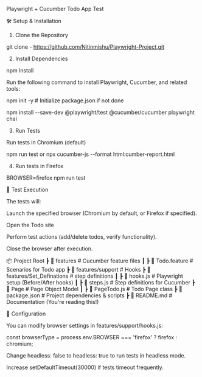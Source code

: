 Playwright + Cucumber Todo App Test

🛠 Setup & Installation

1. Clone the Repository

git clone - https://github.com/Nitinmishu/Playwright-Project.git


2. Install Dependencies

npm install

Run the following command to install Playwright, Cucumber, and related tools:

npm init -y  # Initialize package.json if not done

npm install --save-dev @playwright/test @cucumber/cucumber playwright chai


3. Run Tests

Run tests in Chromium (default)

npm run test
or 
npx cucumber-js --format html:cumber-report.html

4. Run tests in Firefox

BROWSER=firefox npm run test

🚀 Test Execution

The tests will:

Launch the specified browser (Chromium by default, or Firefox if specified).

Open the Todo site 

Perform test actions (add/delete todos, verify functionality).


Close the browser after execution.



📦 Project Root
 ┣ 📂 features                # Cucumber feature files
 ┃ ┣ 📜 Todo.feature          # Scenarios for Todo app
 ┣ 📂 features/support        # Hooks
 ┣  📂features/Set_Definations # step definitions
 ┃ ┣ 📜 hooks.js              # Playwright setup (Before/After hooks)
 ┃ ┣ 📜 steps.js              # Step definitions for Cucumber
 ┣ 📂 Page                    # Page Object Model
 ┃ ┣ 📜 PageTodo.js           # Todo Page class
 ┣ 📜 package.json            # Project dependencies & scripts
 ┣ 📜 README.md               # Documentation (You're reading this!)



 🔧 Configuration

You can modify browser settings in features/support/hooks.js:

const browserType = process.env.BROWSER === 'firefox' ? firefox : chromium;

Change headless: false to headless: true to run tests in headless mode.

Increase setDefaultTimeout(30000) if tests timeout frequently.

